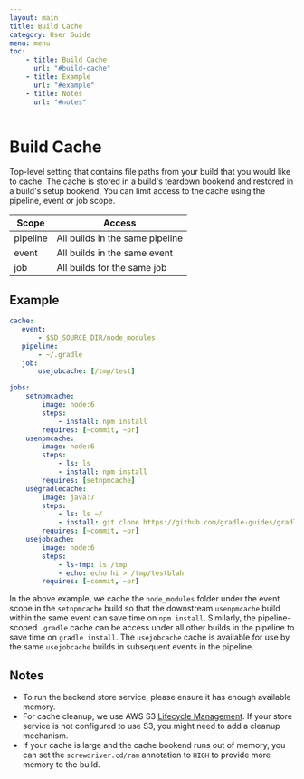 ```yaml
---
layout: main
title: Build Cache
category: User Guide
menu: menu
toc:
    - title: Build Cache
      url: "#build-cache"
    - title: Example
      url: "#example"
    - title: Notes
      url: "#notes"
---
```

# Build Cache
Top-level setting that contains file paths from your build that you would like to cache. The cache is stored in a build's teardown bookend and restored in a build's setup bookend. You can limit access to the cache using the pipeline, event or job scope.

| Scope  | Access |
|---|---|
| pipeline  | All builds in the same pipeline  |
| event  | All builds in the same event  |
| job  | All builds for the same job  |

## Example

```yaml
cache:
   event:
       - $SD_SOURCE_DIR/node_modules
   pipeline:
       - ~/.gradle
   job:
       usejobcache: [/tmp/test]

jobs:
    setnpmcache:
        image: node:6
        steps:
            - install: npm install
        requires: [~commit, ~pr]
    usenpmcache:
        image: node:6
        steps:
            - ls: ls
            - install: npm install
        requires: [setnpmcache]
    usegradlecache:
        image: java:7
        steps:
            - ls: ls ~/
            - install: git clone https://github.com/gradle-guides/gradle-site-plugin.git && cd gradle-site-plugin && ./gradlew build
        requires: [~commit, ~pr]
    usejobcache:
        image: node:6
        steps:
            - ls-tmp: ls /tmp
            - echo: echo hi > /tmp/testblah
        requires: [~commit, ~pr]
```

In the above example, we cache the `node_modules` folder under the event scope in the `setnpmcache` build so that the downstream `usenpmcache` build within the same event can save time on `npm install`. Similarly, the pipeline-scoped `.gradle` cache can be access under all other builds in the pipeline to save time on `gradle install`. The `usejobcache` cache is available for use by the same `usejobcache` builds in subsequent events in the pipeline.


## Notes

- To run the backend store service, please ensure it has enough available memory.
- For cache cleanup, we use AWS S3 [Lifecycle Management](https://docs.aws.amazon.com/AmazonS3/latest/dev/object-lifecycle-mgmt.html). If your store service is not configured to use S3, you might need to add a cleanup mechanism.
- If your cache is large and the cache bookend runs out of memory, you can set the `screwdriver.cd/ram` annotation to `HIGH` to provide more memory to the build.
